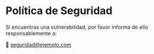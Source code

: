 # Política de Seguridad

Si encuentras una vulnerabilidad, por favor informa de ello responsablemente a:

📧 seguridad@ejemplo.com
